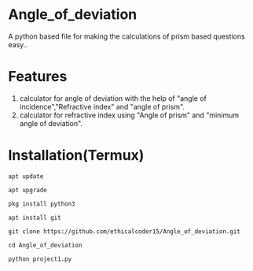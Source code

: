 # Angle_of_deviation
A python based file for making the calculations of prism based questions easy..
# Features
1. calculator for angle of deviation with the help of "angle of incidence","Refractive index" and "angle of prism".
2. calculator for refractive index using "Angle of prism" and "minimum angle of deviation".
# Installation(Termux)
```
apt update
```
```
apt upgrade
```
```
pkg install python3
```
```
apt install git
```
```
git clone https://github.com/ethicalcoder15/Angle_of_deviation.git
```
```
cd Angle_of_deviation
```
```
python project1.py
```

